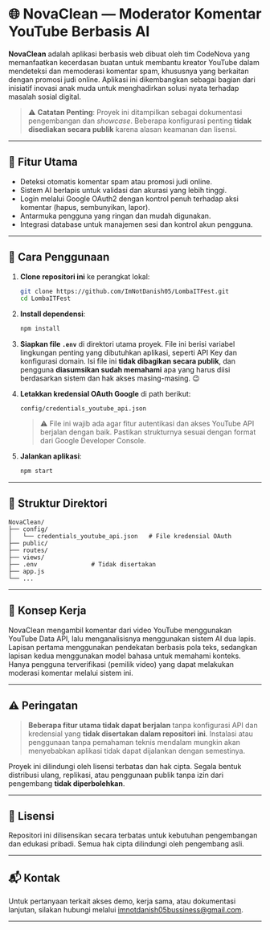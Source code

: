 # 🌐 NovaClean — Moderator Komentar YouTube Berbasis AI

**NovaClean** adalah aplikasi berbasis web dibuat oleh tim CodeNova yang memanfaatkan kecerdasan buatan untuk membantu kreator YouTube dalam mendeteksi dan memoderasi komentar spam, khususnya yang berkaitan dengan promosi judi online. Aplikasi ini dikembangkan sebagai bagian dari inisiatif inovasi anak muda untuk menghadirkan solusi nyata terhadap masalah sosial digital.

> ⚠️ **Catatan Penting**: Proyek ini ditampilkan sebagai dokumentasi pengembangan dan _showcase_. Beberapa konfigurasi penting **tidak disediakan secara publik** karena alasan keamanan dan lisensi.

---

## 🚀 Fitur Utama

- Deteksi otomatis komentar spam atau promosi judi online.
- Sistem AI berlapis untuk validasi dan akurasi yang lebih tinggi.
- Login melalui Google OAuth2 dengan kontrol penuh terhadap aksi komentar (hapus, sembunyikan, lapor).
- Antarmuka pengguna yang ringan dan mudah digunakan.
- Integrasi database untuk manajemen sesi dan kontrol akun pengguna.

---

## 🔧 Cara Penggunaan

1. **Clone repositori ini** ke perangkat lokal:
   ```bash
   git clone https://github.com/ImNotDanish05/LombaITFest.git
   cd LombaITFest
   ```

2. **Install dependensi**:

   ```bash
   npm install
   ```

3. **Siapkan file `.env`** di direktori utama proyek.
   File ini berisi variabel lingkungan penting yang dibutuhkan aplikasi, seperti API Key dan konfigurasi domain.
   Isi file ini **tidak dibagikan secara publik**, dan pengguna **diasumsikan sudah memahami** apa yang harus diisi berdasarkan sistem dan hak akses masing-masing. 😉

4. **Letakkan kredensial OAuth Google** di path berikut:

   ```
   config/credentials_youtube_api.json
   ```

   > ⚠️ File ini wajib ada agar fitur autentikasi dan akses YouTube API berjalan dengan baik. Pastikan strukturnya sesuai dengan format dari Google Developer Console.

5. **Jalankan aplikasi**:

   ```bash
   npm start
   ```

---

## 📁 Struktur Direktori

```
NovaClean/
├── config/
│   └── credentials_youtube_api.json   # File kredensial OAuth
├── public/
├── routes/
├── views/
├── .env               # Tidak disertakan
├── app.js
└── ...
```

---

## 🧠 Konsep Kerja

NovaClean mengambil komentar dari video YouTube menggunakan YouTube Data API, lalu menganalisisnya menggunakan sistem AI dua lapis. Lapisan pertama menggunakan pendekatan berbasis pola teks, sedangkan lapisan kedua menggunakan model bahasa untuk memahami konteks. Hanya pengguna terverifikasi (pemilik video) yang dapat melakukan moderasi komentar melalui sistem ini.

---

## ⚠️ Peringatan

> **Beberapa fitur utama tidak dapat berjalan** tanpa konfigurasi API dan kredensial yang **tidak disertakan dalam repositori ini**. Instalasi atau penggunaan tanpa pemahaman teknis mendalam mungkin akan menyebabkan aplikasi tidak dapat dijalankan dengan semestinya.

Proyek ini dilindungi oleh lisensi terbatas dan hak cipta. Segala bentuk distribusi ulang, replikasi, atau penggunaan publik tanpa izin dari pengembang **tidak diperbolehkan**.

---

## 📄 Lisensi

Repositori ini dilisensikan secara terbatas untuk kebutuhan pengembangan dan edukasi pribadi. Semua hak cipta dilindungi oleh pengembang asli.

---

## 📬 Kontak

Untuk pertanyaan terkait akses demo, kerja sama, atau dokumentasi lanjutan, silakan hubungi melalui imnotdanish05bussiness@gmail.com.

---
